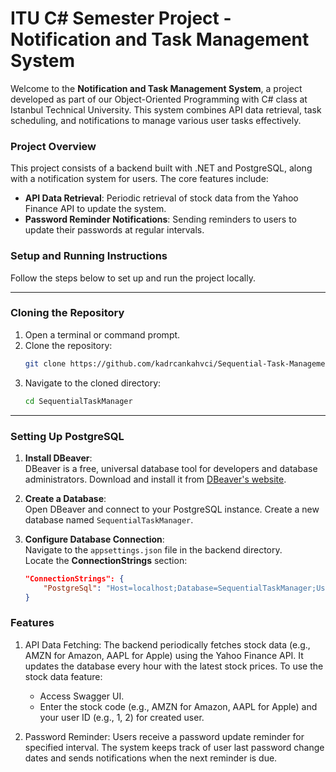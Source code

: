 # ITU C# Semester Project - Notification and Task Management System

Welcome to the **Notification and Task Management System**, a project developed as part of our Object-Oriented Programming with C# class at Istanbul Technical University. This system combines API data retrieval, task scheduling, and notifications to manage various user tasks effectively.

### Project Overview

This project consists of a backend built with .NET and PostgreSQL, along with a notification system for users. The core features include:
- **API Data Retrieval**: Periodic retrieval of stock data from the Yahoo Finance API to update the system.
- **Password Reminder Notifications**: Sending reminders to users to update their passwords at regular intervals.

### Setup and Running Instructions

Follow the steps below to set up and run the project locally.

---

### Cloning the Repository

1. Open a terminal or command prompt.
2. Clone the repository:
    ```bash
    git clone https://github.com/kadrcankahvci/Sequential-Task-Management-System.git
    ```
3. Navigate to the cloned directory:
    ```bash
    cd SequentialTaskManager
    ```

---

### Setting Up PostgreSQL

1. **Install DBeaver**:  
   DBeaver is a free, universal database tool for developers and database administrators. Download and install it from [DBeaver's website](https://dbeaver.io/).

2. **Create a Database**:  
   Open DBeaver and connect to your PostgreSQL instance. Create a new database named `SequentialTaskManager`.

3. **Configure Database Connection**:  
   Navigate to the `appsettings.json` file in the backend directory.  
   Locate the **ConnectionStrings** section:
   ```json
   "ConnectionStrings": {
       "PostgreSql": "Host=localhost;Database=SequentialTaskManager;Username=your-username;Password=your-password"
   }

### Features

1. API Data Fetching:
   The backend periodically fetches stock data (e.g., AMZN for Amazon, AAPL for Apple) using the Yahoo Finance API. It updates the database every hour with the latest stock prices.
    To use the stock data feature:

    - Access Swagger UI.
    - Enter the stock code (e.g., AMZN for Amazon, AAPL for Apple) and your user ID (e.g., 1, 2) for created user.

2. Password Reminder:
   Users receive a password update reminder for specified interval. The system keeps track of user last password change dates and sends notifications when the next reminder is due.

